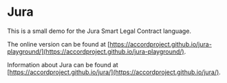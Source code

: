 # Jura

This is a small demo for the Jura Smart Legal Contract language.

The online version can be found at [https://accordproject.github.io/jura-playground/](https://accordproject.github.io/jura-playground/).

Information about Jura can be found at [https://accordproject.github.io/jura/](https://accordproject.github.io/jura/).

